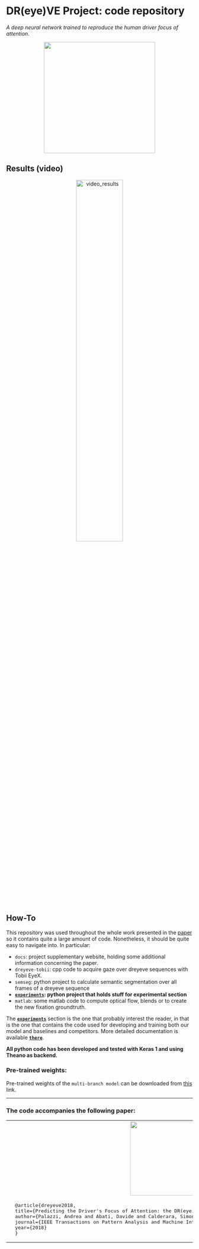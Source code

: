 # DR(eye)VE Project: code repository

*A deep neural network trained to reproduce the human driver focus of attention.*

<p align="center">
<a href="https://arxiv.org/pdf/1705.03854.pdf" target="_blank"><img src="img/overview.jpg" height="300px"/></a>
</p>

## Results (video)
<p align="center">
  <a href="https://www.youtube.com/watch?v=GKjzOcwoc68"><img src="http://img.youtube.com/vi/GKjzOcwoc68/0.jpg" alt="video_results" width="50%" height="50%"></a>
</p>

## How-To

This repository was used throughout the whole work presented in the [paper](https://arxiv.org/pdf/1705.03854.pdf) so it contains quite a large amount of code. Nonetheless, it should be quite easy to navigate into. In particular:

* `docs`: project supplementary website, holding some additional information concerning the paper.
* `dreyeve-tobii`: cpp code to acquire gaze over dreyeve sequences with Tobii EyeX.
* `semseg`: python project to calculate semantic segmentation over all frames of a dreyeve sequence
* [**`experiments`**](experiments)**: python project that holds stuff for experimental section**
* `matlab`: some matlab code to compute optical flow, blends or to create the new fixation groundtruth.

The [**`experiments`**](experiments) section is the one that probably interest the reader, in that is the one that contains the code used for developing and training both our model and baselines and competitors. More detailed documentation is available [**`there`**](experiments).

**All python code has been developed and tested with Keras 1 and using Theano as backend.**

### Pre-trained weights:

Pre-trained weights of the `multi-branch model` can be downloaded from [this](https://drive.google.com/open?id=1cS7VaguQCoqkZ5mHWO3zDj5mNlOY61bj) link.

---

### The code accompanies the following paper: 
<p align="center">
 <table>
  <tr>
  <td align="center"><a href="https://arxiv.org/abs/1705.03854" target="_blank"><img src="img/paper_thumb.png" width="200px"/></a></td>
  </tr>
  <tr>
  <td><pre>  @article{dreyeve2018,
  title={Predicting the Driver's Focus of Attention: the DR(eye)VE Project},
  author={Palazzi, Andrea and Abati, Davide and Calderara, Simone and Solera, Francesco and Cucchiara, Rita},
  journal={IEEE Transactions on Pattern Analysis and Machine Intelligence},
  year={2018}
  }</pre></td>
  </tr>
</table> 
</p>
<!--
<a href="" target="_blank"><img src="img/paper_thumb.png" height="250px"/></a>
<div align="right">
<pre>
@inproceedings{...}
</pre>
</div>
<div style="clear:both;"></div><br />
-->
